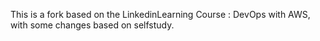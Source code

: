 This is a fork based on the LinkedinLearning Course : DevOps with AWS, with some changes based on selfstudy.
